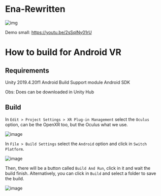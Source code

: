 # Ena-Rewritten


![img](https://github.com/Project-OMA/Ena-Rewritten/assets/15125899/510980a0-99b1-4440-aa59-047c92e2fe09)

Demo small: https://youtu.be/2sSqlNy01rU


# How to build for Android VR
## Requirements

Unity 2019.4.20f1
Android Build Support module
Android SDK

Obs: Does can be downloaded in Unity Hub

## Build
In `Edit > Project Settings > XR Plug-in Management` select the `Oculus` option, can be the OpenXR too, but the Oculus what we use.

![image](https://github.com/Project-OMA/Ena-Rewritten/assets/15125899/3f7f7de7-bd0e-42c8-b88c-f2bd982920f0)

In `File > Build Settings` select the `Android` option and click in `Switch Platform`.

![image](https://github.com/Project-OMA/Ena-Rewritten/assets/15125899/421a8a46-479c-4ae0-a88d-b457ce22d024)

Then, there will be a button called `Build And Run`, click in it and wait the build finish.
Alternatively, you can click in `Build` and select a folder to save the build.

![image](https://github.com/Project-OMA/Ena-Rewritten/assets/15125899/5783f218-d29a-4e53-aab8-04fa276ff851)

